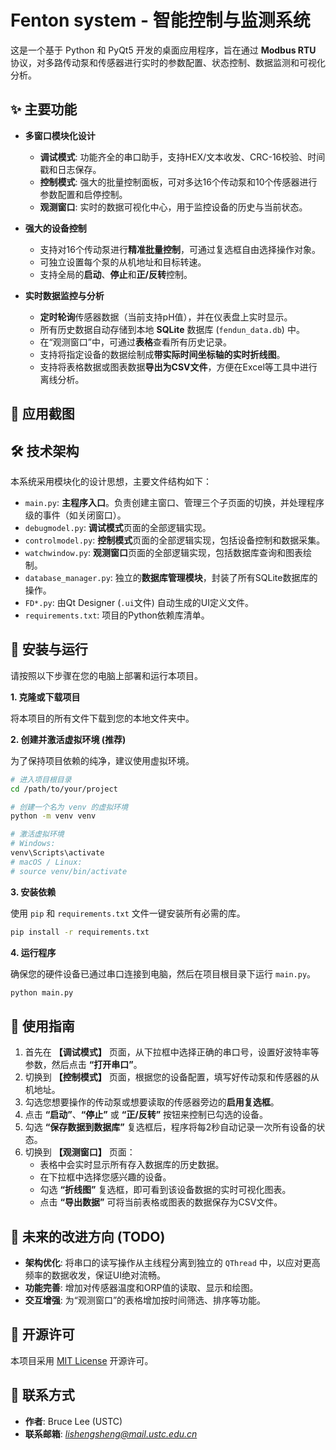 
# Fenton system - 智能控制与监测系统

这是一个基于 Python 和 PyQt5 开发的桌面应用程序，旨在通过 **Modbus RTU** 协议，对多路传动泵和传感器进行实时的参数配置、状态控制、数据监测和可视化分析。

## ✨ 主要功能

  - **多窗口模块化设计**

      - **调试模式**: 功能齐全的串口助手，支持HEX/文本收发、CRC-16校验、时间戳和日志保存。
      - **控制模式**: 强大的批量控制面板，可对多达16个传动泵和10个传感器进行参数配置和启停控制。
      - **观测窗口**: 实时的数据可视化中心，用于监控设备的历史与当前状态。

  - **强大的设备控制**

      - 支持对16个传动泵进行**精准批量控制**，可通过复选框自由选择操作对象。
      - 可独立设置每个泵的从机地址和目标转速。
      - 支持全局的**启动**、**停止**和**正/反转**控制。

  - **实时数据监控与分析**

      - **定时轮询**传感器数据（当前支持pH值），并在仪表盘上实时显示。
      - 所有历史数据自动存储到本地 **SQLite** 数据库 (`fendun_data.db`) 中。
      - 在“观测窗口”中，可通过**表格**查看所有历史记录。
      - 支持将指定设备的数据绘制成**带实际时间坐标轴的实时折线图**。
      - 支持将表格数据或图表数据**导出为CSV文件**，方便在Excel等工具中进行离线分析。

## 📸 应用截图

## 🛠️ 技术架构

本系统采用模块化的设计思想，主要文件结构如下：

  - `main.py`: **主程序入口**。负责创建主窗口、管理三个子页面的切换，并处理程序级的事件（如关闭窗口）。
  - `debugmodel.py`: **调试模式**页面的全部逻辑实现。
  - `controlmodel.py`: **控制模式**页面的全部逻辑实现，包括设备控制和数据采集。
  - `watchwindow.py`: **观测窗口**页面的全部逻辑实现，包括数据库查询和图表绘制。
  - `database_manager.py`: 独立的**数据库管理模块**，封装了所有SQLite数据库的操作。
  - `FD*.py`: 由Qt Designer (`.ui`文件) 自动生成的UI定义文件。
  - `requirements.txt`: 项目的Python依赖库清单。

## 🚀 安装与运行

请按照以下步骤在您的电脑上部署和运行本项目。

**1. 克隆或下载项目**

将本项目的所有文件下载到您的本地文件夹中。

**2. 创建并激活虚拟环境 (推荐)**

为了保持项目依赖的纯净，建议使用虚拟环境。

```bash
# 进入项目根目录
cd /path/to/your/project

# 创建一个名为 venv 的虚拟环境
python -m venv venv

# 激活虚拟环境
# Windows:
venv\Scripts\activate
# macOS / Linux:
# source venv/bin/activate
```

**3. 安装依赖**

使用 `pip` 和 `requirements.txt` 文件一键安装所有必需的库。

```bash
pip install -r requirements.txt
```

**4. 运行程序**

确保您的硬件设备已通过串口连接到电脑，然后在项目根目录下运行 `main.py`。

```bash
python main.py
```

## 📖 使用指南

1.  首先在 **【调试模式】** 页面，从下拉框中选择正确的串口号，设置好波特率等参数，然后点击 **“打开串口”**。
2.  切换到 **【控制模式】** 页面，根据您的设备配置，填写好传动泵和传感器的从机地址。
3.  勾选您想要操作的传动泵或想要读取的传感器旁边的**启用复选框**。
4.  点击 **“启动”**、**“停止”** 或 **“正/反转”** 按钮来控制已勾选的设备。
5.  勾选 **“保存数据到数据库”** 复选框后，程序将每2秒自动记录一次所有设备的状态。
6.  切换到 **【观测窗口】** 页面：
      - 表格中会实时显示所有存入数据库的历史数据。
      - 在下拉框中选择您感兴趣的设备。
      - 勾选 **“折线图”** 复选框，即可看到该设备数据的实时可视化图表。
      - 点击 **“导出数据”** 可将当前表格或图表的数据保存为CSV文件。

## 📝 未来的改进方向 (TODO)

  - **架构优化**: 将串口的读写操作从主线程分离到独立的 `QThread` 中，以应对更高频率的数据收发，保证UI绝对流畅。
  - **功能完善**: 增加对传感器温度和ORP值的读取、显示和绘图。
  - **交互增强**: 为“观测窗口”的表格增加按时间筛选、排序等功能。

## 📄 开源许可

本项目采用 [MIT License](https://www.google.com/search?q=LICENSE) 开源许可。

## 📧 联系方式

  - **作者**: Bruce Lee (USTC)
  - **联系邮箱**: *lishengsheng@mail.ustc.edu.cn* 